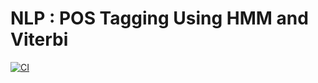 # NLP : POS Tagging Using HMM and Viterbi
[![CI](https://github.com/revanth7667/NLP_HMM-Viterbi/actions/workflows/cicd.yml/badge.svg)](https://github.com/revanth7667/NLP_HMM-Viterbi/actions/workflows/cicd.yml)

